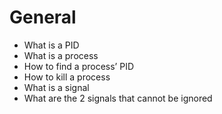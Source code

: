 # General

 - What is a PID
 - What is a process
 - How to find a process’ PID
 - How to kill a process
 - What is a signal
 - What are the 2 signals that cannot be ignored
